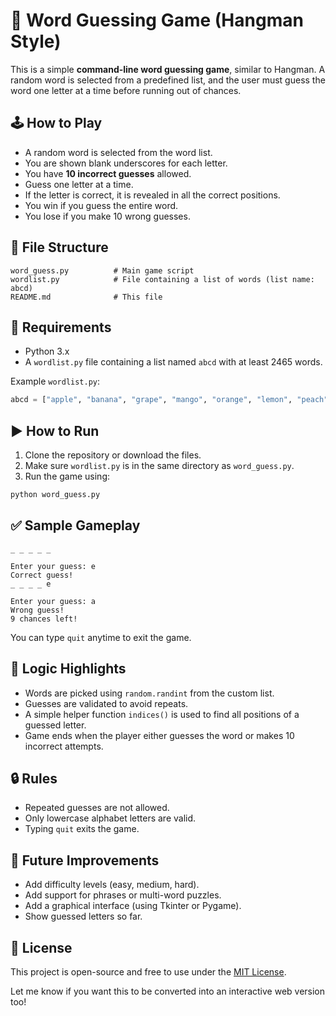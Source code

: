# 🎯 Word Guessing Game (Hangman Style)

This is a simple **command-line word guessing game**, similar to Hangman. A random word is selected from a predefined list, and the user must guess the word one letter at a time before running out of chances.

## 🕹️ How to Play

- A random word is selected from the word list.
- You are shown blank underscores for each letter.
- You have **10 incorrect guesses** allowed.
- Guess one letter at a time.
- If the letter is correct, it is revealed in all the correct positions.
- You win if you guess the entire word.
- You lose if you make 10 wrong guesses.


## 📂 File Structure

```
word_guess.py          # Main game script
wordlist.py            # File containing a list of words (list name: abcd)
README.md              # This file
```


## 🔧 Requirements

- Python 3.x
- A `wordlist.py` file containing a list named `abcd` with at least 2465 words.

Example `wordlist.py`:

```python
abcd = ["apple", "banana", "grape", "mango", "orange", "lemon", "peach", ...]
```


## ▶️ How to Run

1. Clone the repository or download the files.
2. Make sure `wordlist.py` is in the same directory as `word_guess.py`.
3. Run the game using:

```bash
python word_guess.py
```


## ✅ Sample Gameplay

```
_ _ _ _ _

Enter your guess: e
Correct guess!
_ _ _ _ e

Enter your guess: a
Wrong guess!
9 chances left!
```

You can type `quit` anytime to exit the game.


## 🧠 Logic Highlights

- Words are picked using `random.randint` from the custom list.
- Guesses are validated to avoid repeats.
- A simple helper function `indices()` is used to find all positions of a guessed letter.
- Game ends when the player either guesses the word or makes 10 incorrect attempts.


## 🔒 Rules

- Repeated guesses are not allowed.
- Only lowercase alphabet letters are valid.
- Typing `quit` exits the game.


## 📌 Future Improvements

* Add difficulty levels (easy, medium, hard).
* Add support for phrases or multi-word puzzles.
* Add a graphical interface (using Tkinter or Pygame).
* Show guessed letters so far.


## 📃 License

This project is open-source and free to use under the [MIT License](LICENSE).

Let me know if you want this to be converted into an interactive web version too!
